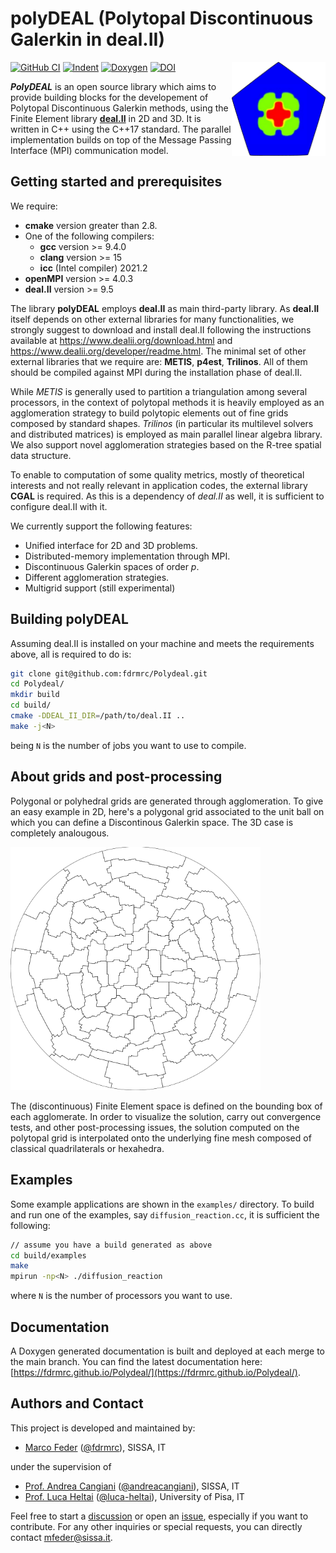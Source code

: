 # polyDEAL (Polytopal Discontinuous Galerkin in deal.II)

[![GitHub CI](https://github.com/fdrmrc/Polydeal/actions/workflows/tests.yml/badge.svg)](https://github.com/fdrmrc/Polydeal/actions/workflows/tests.yml)
[![Indent](https://github.com/fdrmrc/Polydeal/actions/workflows/indentation.yml/badge.svg)](https://github.com/fdrmrc/Polydeal/actions/workflows/indentation.yml)
[![Doxygen](https://github.com/fdrmrc/Polydeal/actions/workflows/doxygen.yml/badge.svg)](https://github.com/fdrmrc/Polydeal/actions/workflows/doxygen.yml)
<img align="right" width="150" height="150" src="doc/logo.png">
[![DOI](https://zenodo.org/badge/550271242.svg)](https://zenodo.org/doi/10.5281/zenodo.11065519)



***PolyDEAL*** is an open source library which aims to provide building blocks for the developement of Polytopal Discontinuous Galerkin methods, using the Finite Element library [**deal.II**](https://dealii.org) in 2D and 3D. It is written in C++ using the C++17 standard. The parallel implementation builds on top of the Message Passing Interface (MPI) communication model.



## Getting started and prerequisites

We require:
- **cmake** version greater than 2.8.
- One of the following compilers:
    -  **gcc** version  >= 9.4.0
    -  **clang** version >= 15
    -  **icc** (Intel compiler) 2021.2
- **openMPI** version  >= 4.0.3
- **deal.II** version >= 9.5

The library **polyDEAL** employs **deal.II** as main third-party library. As **deal.II** itself depends on other external libraries for many functionalities, we strongly suggest to download and install deal.II following the instructions available at https://www.dealii.org/download.html and https://www.dealii.org/developer/readme.html. The minimal set of other external libraries that we require are: **METIS**, **p4est**, **Trilinos**. All of them should be compiled against  MPI during the installation phase of deal.II. 

While *METIS* is generally used to partition a triangulation among several processors, in the context of polytopal methods it is heavily employed as an agglomeration strategy to build polytopic elements out of fine grids composed by standard shapes. *Trilinos* (in particular its multilevel solvers and distributed matrices) is employed as main parallel linear algebra library. We also support novel agglomeration strategies based on the R-tree spatial data structure.


To enable to computation of some quality metrics, mostly of theoretical interests and not really relevant in application codes, the external library **CGAL** is required. As this is a dependency of *deal.II* as well, it is sufficient to configure deal.II with it.

We currently support the following features:
* Unified interface for 2D and 3D problems.
* Distributed-memory implementation through MPI.
* Discontinuous Galerkin spaces of order $p$.
* Different agglomeration strategies.
* Multigrid support (still experimental)

## Building polyDEAL 
Assuming deal.II is installed on your machine and meets the requirements above, all is required to do is:

```bash
git clone git@github.com:fdrmrc/Polydeal.git
cd Polydeal/
mkdir build
cd build/
cmake -DDEAL_II_DIR=/path/to/deal.II ..
make -j<N>
```
being ```N``` is the number of jobs you want to use to compile.


## About grids and post-processing
Polygonal or polyhedral grids are generated through agglomeration. To give an easy example in 2D, here's a polygonal grid associated to the unit ball on which you can define a Discontinous Galerkin space. The 3D case is completely analougous.

[<img src="meshes/polygonmetis_80.png" width="400">]()

The (discontinuous) Finite Element space is defined on the bounding box of each agglomerate. In order to visualize the solution, carry out convergence tests, and other post-processing issues, the solution computed on the polytopal grid is interpolated onto the underlying fine mesh composed of classical quadrilaterals or hexahedra. 

## Examples
Some example applications are shown in the ```examples/``` directory. To build and run one of the examples, say ```diffusion_reaction.cc```, it is sufficient the following:
```bash
// assume you have a build generated as above
cd build/examples
make
mpirun -np<N> ./diffusion_reaction
```
where ```N``` is the number of processors you want to use.



## Documentation
A Doxygen generated documentation is built and deployed at each merge to the main branch. You can find the latest documentation here: [https://fdrmrc.github.io/Polydeal/](https://fdrmrc.github.io/Polydeal/).

## Authors and Contact

This project is developed and maintained by:
- [Marco Feder](https://www.math.sissa.it/users/marco-feder) ([@fdrmrc](https://github.com/fdrmrc)), SISSA, IT

under the supervision of 
- [Prof. Andrea Cangiani](https://people.sissa.it/~acangian/) ([@andreacangiani](https://github.com/andreacangiani)), SISSA, IT
- [ Prof. Luca Heltai](https://sites.google.com/view/luca-heltai) ([@luca-heltai](https://github.com/luca-heltai)), University of Pisa, IT


Feel free to start a [discussion](https://github.com/fdrmrc/Polydeal/discussions) or open an [issue](https://github.com/fdrmrc/Polydeal/issues), especially if you want to contribute. For any other inquiries or special requests, you can directly contact mfeder@sissa.it.